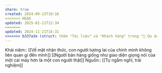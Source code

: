 ```yaml
---
share: true
created: 2024-09-13T10:16
<<<<<<< HEAD
updated: 2025-01-11T12:34
=======
updated: 2024-11-21T16:31
>>>>>>> b337a3e (struct: thêm ❝Tài liệu❞ và ❝Khách hàng❞ trong ❝📐 Dự án/Giúp nhau thoát nợ/❞)
---
```

Khái niệm:: 
[[Về mặt nhận thức, con người tương lai của chính mình không liên quan gì đến mình]]
[[Người bán hàng giống như giao diện giọng nói của một cái máy hơn là một con người thật]]
Nguồn:: [[Tự ngẫm nghĩ, trải nghiệm]]